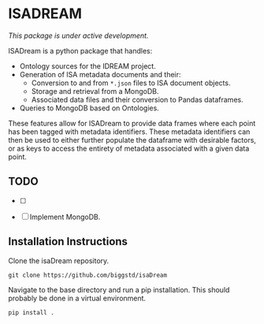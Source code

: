 # ISADREAM

_This package is under active development._

ISADream is a python package that handles:
* Ontology sources for the IDREAM project.
* Generation of ISA metadata documents and their:
	* Conversion to and from `*.json` files to ISA document objects.
	* Storage and retrieval from a MongoDB.
	* Associated data files and their conversion to Pandas dataframes.
* Queries to MongoDB based on Ontologies.

These features allow for ISADream to provide data frames where each point
has been tagged with metadata identifiers. These metadata identifiers can
then be used to either further populate the dataframe with desirable factors,
or as keys to access the entirety of metadata associated with a given
data point.


## TODO

- [ ] 
- [ ]  Implement MongoDB.


## Installation Instructions

Clone the isaDream repository.
```
git clone https://github.com/biggstd/isaDream
```

Navigate to the base directory and run a pip installation.
This should probably be done in a virtual environment.
```
pip install .
```
